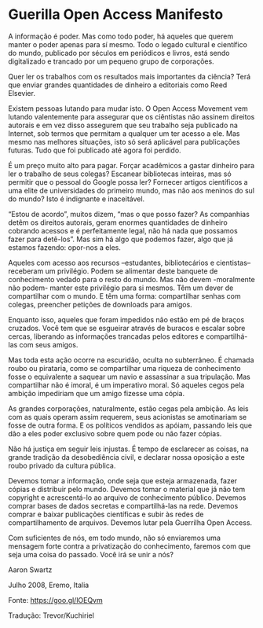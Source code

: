Guerilla Open Access Manifesto 
==============================

A informação é poder. Mas como todo poder, há aqueles que querem manter o poder apenas para sí mesmo. Todo o legado cultural e científico do mundo, publicado por séculos em periódicos e livros, está sendo digitalizado e trancado por um pequeno grupo de corporações. 

Quer ler os trabalhos com os resultados mais importantes da ciência? Terá que enviar grandes quantidades de dinheiro a editoriais como Reed Elsevier.

Existem pessoas lutando para mudar isto. O Open Access Movement vem lutando valentemente para assegurar que os ciêntistas não assinem direitos autorais e em vez disso assegurem que seu trabalho seja publicado na Internet, sob termos que permitam a qualquer um ter acesso a ele. Mas mesmo nas melhores situações, isto só será aplicável para publicações futuras. Tudo que foi publicado até agora foi perdido.

É um preço muito alto para pagar. Forçar acadêmicos a gastar dinheiro para ler o trabalho de seus colegas? Escanear bibliotecas inteiras, mas só permitir que o pessoal do Google possa ler? Fornecer artigos científicos a uma elite de universidades do primeiro mundo, mas não aos meninos do sul do mundo? Isto é indignante e inaceitável.

“Estou de acordo”, muitos dizem, “mas o que posso fazer? As companhias detêm os direitos autorais, geram enormes quantidades de dinheiro cobrando acessos e é perfeitamente legal, não há nada que possamos fazer para detê-los”. Mas sim há algo que podemos fazer, algo que já estamos fazendo: opor-nos a eles.

Aqueles com acesso aos recursos –estudantes, bibliotecários e cientistas– receberam um privilégio. Podem se alimentar deste banquete de conhecimento vedado para o resto do mundo. Mas não devem -moralmente não podem- manter este privilégio para si mesmos. Têm um dever de compartilhar com o mundo. E têm uma forma: compartilhar senhas com colegas, preencher petições de downloads para amigos.

Enquanto isso, aqueles que foram impedidos não estão em pé de braços cruzados. Você tem que se esgueirar através de buracos e escalar sobre cercas, liberando as informações trancadas pelos editores e compartilhá-las com seus amigos.

Mas toda esta ação ocorre na escuridão, oculta no subterrâneo. É chamada roubo ou pirataria, como se compartilhar uma riqueza de conhecimento fosse o equivalente a saquear um navio e assassinar a sua tripulação. Mas compartilhar não é imoral, é um imperativo moral. Só aqueles cegos pela ambição impediriam que um amigo fizesse uma cópia.

As grandes corporações, naturalmente, estão cegas pela ambição. As leis com as quais operam assim requerem, seus acionistas se amotinariam se fosse de outra forma. E os políticos vendidos as apóiam, passando leis que dão a eles poder exclusivo sobre quem pode ou não fazer cópias.

Não há justiça em seguir leis injustas. É tempo de esclarecer as coisas, na grande tradição da desobediência civil, e declarar nossa oposição a este roubo privado da cultura pública.

Devemos tomar a informação, onde seja que esteja armazenada, fazer cópias e distribuir pelo mundo. Devemos tomar o material que já não tem copyright e acrescentá-lo ao arquivo de conhecimento público. Devemos comprar bases de dados secretas e compartilhá-las na rede. Devemos comprar e baixar publicações científicas e subir às redes de compartilhamento de arquivos. Devemos lutar pela Guerrilha Open Access.

Com suficientes de nós, em todo mundo, não só enviaremos uma mensagem forte contra a privatização do conhecimento, faremos com que seja uma coisa do passado. Você irá se unir a nós?

Aaron Swartz 

Julho 2008, Eremo, Italia 

Fonte: https://goo.gl/lOEQvm 

Tradução: Trevor/Kuchiriel
